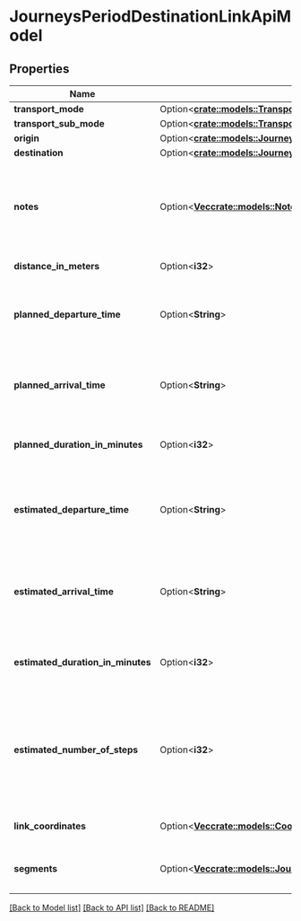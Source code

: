 # JourneysPeriodDestinationLinkApiModel

## Properties

Name | Type | Description | Notes
------------ | ------------- | ------------- | -------------
**transport_mode** | Option<[**crate::models::TransportMode**](VT.ApiPlaneraResa.Core.Models.TransportMode.md)> |  | [optional]
**transport_sub_mode** | Option<[**crate::models::TransportSubMode**](VT.ApiPlaneraResa.Core.Models.TransportSubMode.md)> |  | [optional]
**origin** | Option<[**crate::models::JourneysPeriodLinkEndpointApiModel**](VT.ApiPlaneraResa.Web.V4.Models.Journeys.LinkEndpointApiModel.md)> |  | [optional]
**destination** | Option<[**crate::models::JourneysPeriodLinkEndpointApiModel**](VT.ApiPlaneraResa.Web.V4.Models.Journeys.LinkEndpointApiModel.md)> |  | [optional]
**notes** | Option<[**Vec<crate::models::Note>**](VT.ApiPlaneraResa.Core.Models.Note.md)> | An ordered list (most important first) of notes related to the access link. | [optional]
**distance_in_meters** | Option<**i32**> | Distance in meters. | [optional]
**planned_departure_time** | Option<**String**> | The planned departure time in RFC 3339 format. | [optional]
**planned_arrival_time** | Option<**String**> | The planned arrival time in RFC 3339 format. | [optional]
**planned_duration_in_minutes** | Option<**i32**> | The planned duration in minutes. | [optional]
**estimated_departure_time** | Option<**String**> | The estimated departure time in RFC 3339 format, if available. | [optional]
**estimated_arrival_time** | Option<**String**> | The estimated arrival time in RFC 3339 format, if available. | [optional]
**estimated_duration_in_minutes** | Option<**i32**> | The estimated duration in minutes, if available. | [optional]
**estimated_number_of_steps** | Option<**i32**> | Number of steps based on the distance and an estimated step length of 0.65 meters. | [optional]
**link_coordinates** | Option<[**Vec<crate::models::CoordinateApiModel>**](VT.ApiPlaneraResa.Web.V4.Models.CoordinateApiModel.md)> | The coordinates for the link. | [optional]
**segments** | Option<[**Vec<crate::models::JourneysPeriodLinkSegmentApiModel>**](VT.ApiPlaneraResa.Web.V4.Models.Journeys.LinkSegmentApiModel.md)> | The segments that make up this link. | [optional]

[[Back to Model list]](../README.md#documentation-for-models) [[Back to API list]](../README.md#documentation-for-api-endpoints) [[Back to README]](../README.md)



